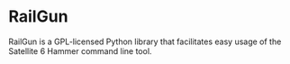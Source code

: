 # RailGun

RailGun is a GPL-licensed Python library that facilitates easy usage of the
Satellite 6 Hammer command line tool.
